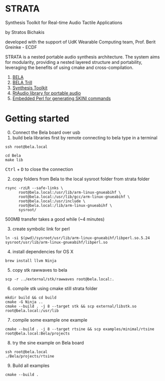 # STRATA
Synthesis Toolkit for Real-time Audio Tactile Applications

by Stratos Bichakis

developed with the support of UdK Wearable Computing team, Prof. Berit Greinke - ECDF

STRATA is a nested portable audio synthesis architecture. The system aims for modularity, providing a nested layered structure and portability, leveraging the benefits of using cmake and cross-compilation.

1. [BELA][1]
2. [BELA Trill][2]
3. [Synthesis Toolkit][3]
4. [RtAudio library for portable audio][4]
5. [Embedded Perl for generating SKINI commands][5]


[1]:https://bela.io/learn/
[2]:https://bela.io/products/trill/
[3]:https://ccrma.stanford.edu/software/stk/index.html
[4]:https://github.com/thestk/rtaudio
[5]:https://perldoc.perl.org/perlembed



# Getting started
0. Connect the Bela board over usb
1. build bela libraries first by remote connecting to bela 
type in a terminal
```shell
ssh root@bela.local 

```
```shell
cd Bela
make lib
```

<kbd>Ctrl</kbd> + <kbd>D</kbd> to close the connection

2. copy folders from Bela to the local sysroot folder
from strata folder
``` shell
rsync -rzLR --safe-links \
      root@bela.local:/usr/lib/arm-linux-gnueabihf \
      root@bela.local:/usr/lib/gcc/arm-linux-gnueabihf \
      root@bela.local:/usr/include \
      root@bela.local:/lib/arm-linux-gnueabihf \
      sysroot/ 
```
500MB transfer takes a good while (~4 minutes)

3. create symbolic link for perl

```shell
ln -si $(pwd)/sysroot/usr/lib/arm-linux-gnueabihf/libperl.so.5.24 sysroot/usr/lib/arm-linux-gnueabihf/libperl.so
```

4. install dependencies for OS X

```shell
brew install llvm Ninja
```

5. copy stk rawwaves to bela

```shell
scp -r ../external/stk/rawwaves root@bela.local:.
```

6. compile stk using cmake
still strata folder
```shell
mkdir build && cd build
cmake -G Ninja ..
cmake --build . -j 8 --target stk && scp external/libstk.so root@bela.local:/usr/lib

```

7. compile some example
one example
```shell
cmake --build . -j 8 --target rtsine && scp examples/minimal/rtsine root@bela.local:Bela/projects
```

8. try the sine example on Bela board
```shell
ssh root@bela.local 
./Bela/projects/rtsine
```


9. Build all examples
```shell
cmake --build .
```

